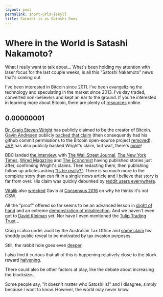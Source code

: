 ```yaml
---
layout: post
permalink: short-urls-jekyll
title: Satoshi is as Satoshi Does
---
```


# Where in the World is Satashi Nakamoto?

What I really want to talk about... What's been holding my attention with laser focus for the 
last couple weeks, is all this "Satoshi Nakamoto" news that's coming out.

I've been interested in Bitcoin since 2011. I've been evangelizing the technology and speculating 
in the market since 2013. I've day traded, converted non-believers and kept an ear to the ground. 
If you're interested in learning more about Bitcoin, there are plenty of [resources](https://en.wikipedia.org/wiki/Bitcoin) online.

## 0.00000001

[Dr. Craig Steven Wright](https://en.wikipedia.org/wiki/Craig_Steven_Wright) has publicly 
claimed to be the creator of Bitcoin. [Gavin Andresen](https://twitter.com/gavinandresen) publicly [backed that claim](http://gavinandresen.ninja/satoshi) 
(then consequently had his github commit permissions to the Bitcoin open-source project 
[removed](https://twitter.com/petertoddbtc/status/727078284345917441)). [JVP](https://twitter.com/haq4good) has also publicly backed Wright's claim, but 
wait, there's [more](https://bitcoinmagazine.com/articles/satoshi-saga-continues-tulip-trust-trustee-expected-to-appear-by-september-says-joseph-vaughnperling-1462467803)!

BBC landed [the interview](http://www.bbc.com/news/technology-36168863), with [The Wall Street Journal](http://www.wsj.com/articles/craig-wright-claims-he-is-bitcoin-inventor-satoshi-nakamoto-1462182349), [The New York Times](http://www.nytimes.com/2016/05/03/business/dealbook/bitcoin-craig-wright-satoshi-nakamoto.html), [Wired Magazine](https://www.wired.com/2016/05/craig-wright-privately-proved-hes-bitcoins-creator/) 
and [The Economist](http://www.economist.com/news/business-and-finance/21698060-craig-wright-reveals-himself-as-satoshi-nakamoto) having published stories just after, confirming Wright's claims. 
Then redacting them, then publishing follow up articles asking 
["Is he really?"](http://www.economist.com/news/briefings/21698061-craig-steven-wright-claims-be-satoshi-nakamoto-bitcoin). 
There is so much more to the complete story than can fit in a single news article and 
I believe that story is far from over. His claim was quickly debunked 
by [reddit users everywhere](https://www.reddit.com/r/worldnews/comments/4hf4ku/bitcoins_elusive_founder_reveals_himself_as/d2pj2pe). 

[Vitalik](https://twitter.com/VitalikButerin) also [wrecked](https://www.youtube.com/watch?v=2qLI3VIHuKU) Gavin at 
[Consensus 2016](http://www.coindesk.com/events/consensus-2016/) on why he thinks it's not CSW.

All the "proof" offered so far seems to be an advanced lesson in [slight of hand](https://www.reddit.com/r/Bitcoin/comments/4hhreq/how_craig_constructed_the_message_that_he_signed/)
and an extreme [demonstration of misdirection](http://imgur.com/IPDPXZm). And we haven't 
even got to [David Kleiman](http://gizmodo.com/the-strange-life-and-death-of-dave-kleiman-a-computer-1747092460) 
yet. Nor have I even mentioned the [Tulip Trading Trust](https://assets.documentcloud.org/documents/2644014/Tulip-Trust-Redacted.pdf)...

Craig is also under audit by the Australian Tax Office and [some claim](https://www.reddit.com/r/Bitcoin/comments/4hm5l1/telling_craig_wright_deflected_question_about/) 
his shoddy public reveal to be motivated by tax evasion purposes.

Still, the rabbit hole goes even [deeper](https://twitter.com/AaronvanW/status/728574308319154176).

I also find it curious that all of this is happening relatively close to the block reward 
[halvening](http://www.bitcoinblockhalf.com/http://www.bitcoinblockhalf.com/). 

There could also be other factors at play, like the debate about increasing the blocksize...

Some people say, "It doesn't matter who Satoshi is!" and I disagree, simply because 
I want to know. However, the world may never know.
